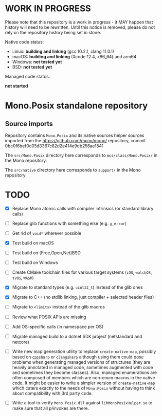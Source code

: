 # WORK IN PROGRESS

Please note that this repository is a work in progress - it MAY happen that history will need
to be rewritten.  Until this notice is removed, please do not rely on the repository history
being set in stone.

Native code status:

  * Linux: **building and linking** (gcc 10.2.1, clang 11.0.1)
  * macOS: **building and linking** (Xcode 12.4, x86_64) and arm64
  * Windows: **not tested yet**
  * BSD: **not tested yet**

Managed code status:

  **not started**

# Mono.Posix standalone repository

## Source imports

Repository contains `Mono.Posix` and its native sources helper sources imported from
the https://github.com/mono/mono/ repository, commit 0bc0f6bef0c05d3367c82d2e414e9db256ae1541

The `src/Mono.Posix` directory here corresponds to `mcs/class/Mono.Posix/` in the Mono repository.

The `src/native` directory here corresponds to `support/` in the Mono repository

# TODO

  - [x] Replace Mono atomic calls with compiler intrinsics (or
        standard library calls)
  - [ ] Replace glib functions with something else (e.g. `g_error`)
  - [ ] Get rid of `void*` wherever possible
  - [x] Test build on macOS
  - [ ] Test build on {Free,Open,Net}BSD
  - [ ] Test build on Windows
  - [ ] Create CMake toolchain files for various target systems (`iOS`,
        `watchOS`, `tvOS`, `WASM`)
  - [x] Migrate to standard types (e.g. `uint32_t`) instead of the glib
        ones
  - [x] Migrate to C++ (no stdlib linking, just compiler + selected
        header files)
  - [ ] Migrate to `<limits>` instead of the glib macros
  - [ ] Review what POSIX APIs are missing
  - [ ] Add OS-specific calls (in namespace per OS)
  - [ ] Migrate managed build to a dotnet SDK project (netstandard and
        netcore)
  - [ ] Write new map generation utility to replace
        `create-native-map`, possibly based on
        [`cppsharp`](https://github.com/mono/CppSharp) or
        [`clangsharp`](https://github.com/Microsoft/ClangSharp)
        although using them could pose problems when generating
        managed versions of structures (they are heavily annotated in
        managed code, sometimes augmented with code and sometimes they
        become classes).  Also, managed enumerations are often
        composed of members which are non-enum macros in the native
        code.  It might be easier to write a simpler version of
        `create-native-map` which caters exactly to the needs of
        `Mono.Posix` without having to think about compatibility with
        3rd party code.
  - [ ] Write a tool to verify `Mono.Posix.dll` against
        `libMonoPosixHelper.so` to make sure that all p/invokes are
        there.


